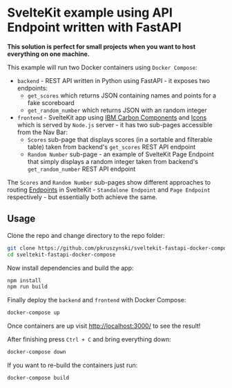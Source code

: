 # SvelteKit example using API Endpoint written with FastAPI

__This solution is perfect for small projects when you want to host everything on one machine.__

This example will run two Docker containers using `Docker Compose`:
* `backend` - REST API written in Python using FastAPI - it exposes two endpoints:
    * `get_scores` which returns JSON containing names and points for a fake scoreboard
    * `get_random_number` which returns JSON with an random integer
* `frontend` - SvelteKit app using [IBM Carbon Components](https://github.com/carbon-design-system/carbon-components-svelte) and [Icons](https://github.com/carbon-design-system/carbon-icons-svelte) which is served by `Node.js` server - it has two sub-pages accessible from the Nav Bar:
    * `Scores` sub-page that displays scores (in a sortable and filterable table) taken from backend's `get_scores` REST API endpoint
    * `Random Number` sub-page - an example of SvelteKit Page Endpoint that simply displays a random integer taken from backend's `get_random_number` REST API endpoint

The `Scores` and `Random Number` sub-pages show different approaches to routing [Endpoints](https://kit.svelte.dev/docs/routing#endpoints) in SvelteKit - `Standalone Endpoint` and `Page Endpoint` respectively - but essentially both achieve the same.


## Usage

Clone the repo and change directory to the repo folder:
```bash
git clone https://github.com/pkruszynski/sveltekit-fastapi-docker-compose.git
cd sveltekit-fastapi-docker-compose
```

Now install dependencies and build the app:
```bash
npm install
npm run build
```

Finally deploy the `backend` and `frontend` with Docker Compose:
```bash
docker-compose up
```

Once containers are up visit [http://localhost:3000/](http://localhost:3000/) to see the result!

After finishing press `Ctrl + C` and bring everything down:
```bash
docker-compose down
```

If you want to re-build the containers just run:
```bash
docker-compose build
```
